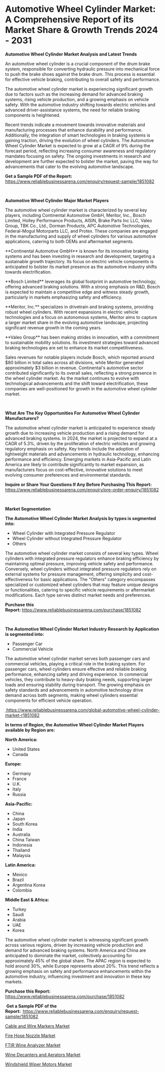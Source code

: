 <p><h1>Automotive Wheel Cylinder Market: A Comprehensive Report of its Market Share & Growth Trends 2024 - 2031</h1></p><p><strong>Automotive Wheel Cylinder Market Analysis and Latest Trends</strong></p>
<p><p>An automotive wheel cylinder is a crucial component of the drum brake system, responsible for converting hydraulic pressure into mechanical force to push the brake shoes against the brake drum. This process is essential for effective vehicle braking, contributing to overall safety and performance. </p><p>The automotive wheel cylinder market is experiencing significant growth due to factors such as the increasing demand for advanced braking systems, rising vehicle production, and a growing emphasis on vehicle safety. With the automotive industry shifting towards electric vehicles and advanced driver-assistance systems, the need for reliable braking components is heightened.</p><p>Recent trends indicate a movement towards innovative materials and manufacturing processes that enhance durability and performance. Additionally, the integration of smart technologies in braking systems is gaining traction, driving the evolution of wheel cylinders. The Automotive Wheel Cylinder Market is expected to grow at a CAGR of 9% during the forecast period, reflecting increasing consumer awareness and regulatory mandates focusing on safety. The ongoing investments in research and development are further expected to bolster the market, paving the way for advancements that cater to the evolving automotive landscape.</p></p>
<p><strong>Get a Sample PDF of the Report:&nbsp;</strong> <a href="https://www.reliablebusinessarena.com/enquiry/request-sample/1851082?utm_campaign=1286&utm_medium=2&utm_source=Github&utm_content=ia&utm_term=18102024&utm_id=automotive-wheel-cylinder">https://www.reliablebusinessarena.com/enquiry/request-sample/1851082</a></p>
<p>&nbsp;</p>
<p><strong>Automotive Wheel Cylinder Major Market Players</strong></p>
<p><p>The automotive wheel cylinder market is characterized by several key players, including Continental Automotive GmbH, Meritor, Inc., Bosch Limited, Holley Performance Products, AISIN, Brake Parts Inc LLC, Valeo Group, TBK Co., Ltd., Dorman Products, APC Automotive Technologies, Federal-Mogul Motorparts LLC, and Protex. These companies are engaged in the manufacturing and supply of wheel cylinders for various automotive applications, catering to both OEMs and aftermarket segments.</p><p>**Continental Automotive GmbH** is known for its innovative braking systems and has been investing in research and development, targeting a sustainable growth trajectory. Its focus on electric vehicle components is anticipated to bolster its market presence as the automotive industry shifts towards electrification.</p><p>**Bosch Limited** leverages its global footprint in automotive technology, offering advanced braking solutions. With a strong emphasis on R&D, Bosch is expected to maintain a competitive edge and witness steady growth, particularly in markets emphasizing safety and efficiency.</p><p>**Meritor, Inc.** specializes in drivetrain and braking systems, providing robust wheel cylinders. With recent expansions in electric vehicle technologies and a focus on autonomous systems, Meritor aims to capture a larger market share in the evolving automotive landscape, projecting significant revenue growth in the coming years.</p><p>**Valeo Group** has been making strides in innovation, with a commitment to sustainable mobility solutions. Its investment strategies toward advanced braking technologies are set to enhance its market competitiveness.</p><p>Sales revenues for notable players include Bosch, which reported around $80 billion in total sales across all divisions, while Meritor generated approximately $3 billion in revenue. Continental's automotive sector contributed significantly to its overall sales, reflecting a strong presence in the wheel cylinder market. As the market continues to evolve with technological advancements and the shift toward electrification, these companies are well-positioned for growth in the automotive wheel cylinder market.</p></p>
<p>&nbsp;</p>
<p><strong>What Are The Key Opportunities For Automotive Wheel Cylinder Manufacturers?</strong></p>
<p><p>The automotive wheel cylinder market is anticipated to experience steady growth due to increasing vehicle production and a rising demand for advanced braking systems. In 2024, the market is projected to expand at a CAGR of 5.3%, driven by the proliferation of electric vehicles and growing regulatory emphasis on safety. Key trends include the adoption of lightweight materials and advancements in hydraulic technology, enhancing performance and efficiency. Emerging markets in Asia-Pacific and Latin America are likely to contribute significantly to market expansion, as manufacturers focus on cost-effective, innovative solutions to meet evolving consumer preferences and environmental standards.</p></p>
<p><strong>Inquire or Share Your Questions If Any Before Purchasing This Report:</strong> <a href="https://www.reliablebusinessarena.com/enquiry/pre-order-enquiry/1851082?utm_campaign=1286&utm_medium=2&utm_source=Github&utm_content=ia&utm_term=18102024&utm_id=automotive-wheel-cylinder">https://www.reliablebusinessarena.com/enquiry/pre-order-enquiry/1851082</a></p>
<p>&nbsp;</p>
<p><strong>Market Segmentation</strong></p>
<p><strong>The Automotive Wheel Cylinder Market Analysis by types is segmented into:</strong></p>
<p><ul><li>Wheel Cylinder with Integrated Pressure Regulator</li><li>Wheel Cylinder without Integrated Pressure Regulator</li><li>Others</li></ul></p>
<p><p>The automotive wheel cylinder market consists of several key types. Wheel cylinders with integrated pressure regulators enhance braking efficiency by maintaining optimal pressure, improving vehicle safety and performance. Conversely, wheel cylinders without integrated pressure regulators rely on external systems for pressure management, offering simplicity and cost-effectiveness for basic applications. The "Others" category encompasses specialized or customized wheel cylinders that may feature unique designs or functionalities, catering to specific vehicle requirements or aftermarket modifications. Each type serves distinct market needs and preferences.</p></p>
<p><strong>Purchase this Report:&nbsp;</strong><a href="https://www.reliablebusinessarena.com/purchase/1851082?utm_campaign=1286&utm_medium=2&utm_source=Github&utm_content=ia&utm_term=18102024&utm_id=automotive-wheel-cylinder">https://www.reliablebusinessarena.com/purchase/1851082</a></p>
<p>&nbsp;</p>
<p><strong>The Automotive Wheel Cylinder Market Industry Research by Application is segmented into:</strong></p>
<p><ul><li>Passenger Car</li><li>Commercial Vehicle</li></ul></p>
<p><p>The automotive wheel cylinder market serves both passenger cars and commercial vehicles, playing a critical role in the braking system. For passenger cars, wheel cylinders ensure effective and reliable braking performance, enhancing safety and driving experience. In commercial vehicles, they contribute to heavy-duty braking needs, supporting larger loads and ensuring stability during transport. The growing emphasis on safety standards and advancements in automotive technology drive demand across both segments, making wheel cylinders essential components for efficient vehicle operation.</p></p>
<p><a href="https://www.reliablebusinessarena.com/global-automotive-wheel-cylinder-market-r1851082?utm_campaign=1286&utm_medium=2&utm_source=Github&utm_content=ia&utm_term=18102024&utm_id=automotive-wheel-cylinder">&nbsp;https://www.reliablebusinessarena.com/global-automotive-wheel-cylinder-market-r1851082</a></p>
<p><strong>In terms of Region, the Automotive Wheel Cylinder Market Players available by Region are:</strong></p>
<p>
    <p> <strong> North America: </strong>
        <ul>
            <li>United States</li>
            <li>Canada</li>
        </ul>
        </p> 
    <p> <strong> Europe: </strong>
        <ul>
            <li>Germany</li>
            <li>France</li>
            <li>U.K.</li>
            <li>Italy</li>
            <li>Russia</li>
        </ul>
        </p> 
    <p> <strong> Asia-Pacific: </strong>
        <ul>
            <li>China</li>
            <li>Japan</li>
            <li>South Korea</li>
            <li>India</li>
            <li>Australia</li>
            <li>China Taiwan</li>
            <li>Indonesia</li>
            <li>Thailand</li>
            <li>Malaysia</li>
        </ul>
        </p> 
    <p> <strong> Latin America: </strong>
        <ul>
            <li>Mexico</li>
            <li>Brazil</li>
            <li>Argentina Korea</li>
            <li>Colombia</li>
        </ul>
        </p> 
    <p> <strong> Middle East & Africa: </strong>
        <ul>
            <li>Turkey</li>
            <li>Saudi</li>
            <li>Arabia</li>
            <li>UAE</li>
            <li>Korea</li>
        </ul>
    </p>
    </p>
<p><p>The automotive wheel cylinder market is witnessing significant growth across various regions, driven by increasing vehicle production and demand for advanced braking systems. North America and China are anticipated to dominate the market, collectively accounting for approximately 45% of the global share. The APAC region is expected to hold around 30%, while Europe represents about 20%. This trend reflects a growing emphasis on safety and performance enhancements within the automotive industry, influencing investment and innovation in these key markets.</p></p>
<p><strong>Purchase this Report: </strong><a href="https://www.reliablebusinessarena.com/purchase/1851082?utm_campaign=1286&utm_medium=2&utm_source=Github&utm_content=ia&utm_term=18102024&utm_id=automotive-wheel-cylinder">https://www.reliablebusinessarena.com/purchase/1851082</a></p>
<p>&nbsp;<strong>Get a Sample PDF of the Report:&nbsp;&nbsp;</strong><a href="https://www.reliablebusinessarena.com/enquiry/request-sample/1851082?utm_campaign=1286&utm_medium=2&utm_source=Github&utm_content=ia&utm_term=18102024&utm_id=automotive-wheel-cylinder">https://www.reliablebusinessarena.com/enquiry/request-sample/1851082</a></p>
<p><strong></strong></p>
<p><p><a href="https://www.linkedin.com/pulse/top-trends-transforming-cable-wire-markers-market-2024--tmnhe?utm_campaign=1286&utm_medium=2&utm_source=Github&utm_content=ia&utm_term=18102024&utm_id=automotive-wheel-cylinder">Cable and Wire Markers Market</a></p><p><a href="https://issuu.com/reportprime-2/docs/fire-hose-nozzle-market-size-2030.p_09fc6a923bc0b8?utm_campaign=1286&utm_medium=2&utm_source=Github&utm_content=ia&utm_term=18102024&utm_id=automotive-wheel-cylinder">Fire Hose Nozzle Market</a></p><p><a href="https://github.com/luckyshygirl/Market-Research-Report-List-6/blob/main/ftir-wine-analyzer-market.md?utm_campaign=1286&utm_medium=2&utm_source=Github&utm_content=ia&utm_term=18102024&utm_id=automotive-wheel-cylinder">FTIR Wine Analyzer Market</a></p><p><a href="https://www.linkedin.com/pulse/wine-decanters-aerators-market-research-report-exploring-kifme?utm_campaign=1286&utm_medium=2&utm_source=Github&utm_content=ia&utm_term=18102024&utm_id=automotive-wheel-cylinder">Wine Decanters and Aerators Market</a></p><p><a href="https://www.linkedin.com/pulse/analyzing-global-windshield-wiper-motors-market-growth-prospects-hyvkf?utm_campaign=1286&utm_medium=2&utm_source=Github&utm_content=ia&utm_term=18102024&utm_id=automotive-wheel-cylinder">Windshield Wiper Motors Market</a></p></p>